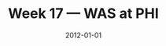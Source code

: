 ---
layout: game
title: Week 17 — WAS at PHI
season: 2011
game_id: 2011_17_WAS_PHI
week: 17
date: 2012-01-01
home_team: PHI
away_team: WAS
final_home: 
final_away: 
pbp_url: /assets/data/pbp/2011/2011_17_WAS_PHI.csv.gz
---